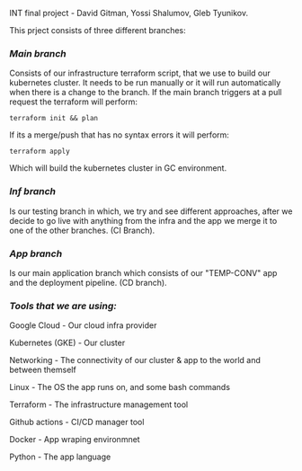 INT final project - David Gitman, Yossi Shalumov, Gleb Tyunikov.

This prject consists of three different branches:

### *Main branch*

Consists of our infrastructure terraform script, that we use to build our kubernetes cluster. 
It needs to be run manually or it will run automatically when there is a change to the branch. 
If the main branch triggers at a pull request the terraform will perform: 

    terraform init && plan
If its a merge/push that has no syntax errors it will perform: 
    
    terraform apply

Which will build the kubernetes cluster in GC environment.

### *Inf branch* 

Is our testing branch in which, we try and see different approaches, 
after we decide to go live with anything from the infra and the app we merge it to one of the other branches. (CI Branch).

### *App branch* 

 Is our main application branch which consists of our "TEMP-CONV" app and the deployment pipeline. (CD branch).

### *Tools that we are using:*
Google Cloud - Our cloud infra provider

Kubernetes (GKE) - Our cluster

Networking - The connectivity of our cluster & app to the world and between themself

Linux - The OS the app runs on, and some bash commands

Terraform - The infrastructure management tool

Github actions - CI/CD manager tool

Docker - App wraping environmnet

Python - The app language








